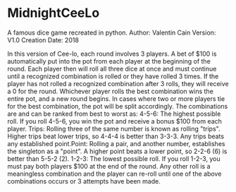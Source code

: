 # MidnightCeeLo 
A famous dice game recreated in python.
Author: Valentin Cain
Version: V1.0
Creation Date: 2018


 In this version of Cee-lo, each round involves 3 players. A bet of $100 is automatically put into the pot from 
each player at the beginning of the round. Each player then will roll all three dice at once and must continue until a 
recognized combination is rolled or they have rolled 3 times. If the player has not rolled a recognized combination after 3 rolls, they will receive a 0 for the round. Whichever player rolls the best combination wins the entire pot, and a
new round begins. In cases where two or more players tie for the best combination, the pot will be split
accordingly. The combinations are and can be ranked from best to worst as: 4-5-6:
The highest possible roll. If you roll 4-5-6, you win the pot and receive a bonus $100 from each player.
Trips: Rolling three of the same number is known as rolling "trips". Higher trips beat lower trips, so 4-4-4 
is better than 3-3-3. Any trips beats any established point.Point: Rolling a pair, and another number, establishes the singleton as a "point". A higher point beats a lower point, so 2-2-6 (6) is better than 5-5-2 (2). 1-2-3: The lowest possible roll. If you roll 1-2-3, you must pay both players $100 at the end of the round. Any other roll is a meaningless combination and the player can re-roll until one of the above combinations occurs or 3 attempts have been made.
